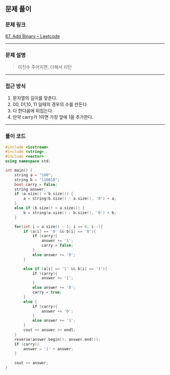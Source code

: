 ##  문제 풀이

###  문제 링크  
[67. Add Binary – Leetcode](https://leetcode.com/problems/add-binary/description/)

---

###  문제 설명  
> 이진수 주어지면, 더해서 리턴
---

###  접근 방식  
1. 문자열의 길이를 맞춘다.
2. 00, 01,10, 11 일때의 경우의 수를 만든다
3. 다 한다음에 뒤집는다.
4. 만약 carry가 1이면 가장 앞에 1을 추가한다.
---

### 풀이 코드

```cpp
#include <iostream>
#include <string>
#include <vector>
using namespace std;

int main() {
    string a = "100";
    string b = "110010";
    bool carry = false;
    string answer;
    if (a.size() < b.size()) {
        a = string(b.size() - a.size(), '0') + a;
    }
    else if (b.size() < a.size()) {
        b = string(a.size() - b.size(), '0') + b;
    }

    for(int i = a.size() - 1; i >= 0; i--){
        if (a[i] == '0' && b[i] == '0'){
            if (carry){
                answer += '1';
                carry = false;
            }
            else answer += '0';
        }

        else if (a[i] == '1' && b[i] == '1'){
            if (carry){
                answer += '1';
            }
            else answer += '0';
            carry = true;
        }
        else {
            if (carry){
                answer += '0';
            }
            else answer += '1';
        }
        cout << answer << endl;
    }
    reverse(answer.begin(), answer.end());
    if (carry){
        answer = '1' + answer;
    }
    
    cout << answer;
}
```

